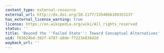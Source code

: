 ```yaml
---
content_type: external-resource
external_url: http://dx.doi.org/10.1177/1354066109353137
has_external_license_warning: true
license: https://en.wikipedia.org/wiki/All_rights_reserved
status: ''
title: 'Beyond the ''Failed State'': Toward Conceptual Alternatives'
uid: f63024bd-392f-4787-a0de-f7223e836d2d
wayback_url: ''
---
```

